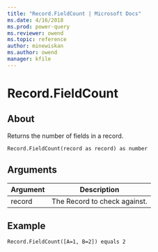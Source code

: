 ```yaml
---
title: "Record.FieldCount | Microsoft Docs"
ms.date: 4/16/2018
ms.prod: power-query
ms.reviewer: owend
ms.topic: reference
author: minewiskan
ms.author: owend
manager: kfile
---
```

# Record.FieldCount

  
## About  
Returns the number of fields in a record.  
  
```  
Record.FieldCount(record as record) as number  
```  
  
## Arguments  
  
|Argument|Description|  
|------------|---------------|  
|record|The Record to check against.|  
  
## Example  
  
```  
Record.FieldCount([A=1, B=2]) equals 2  
```  
